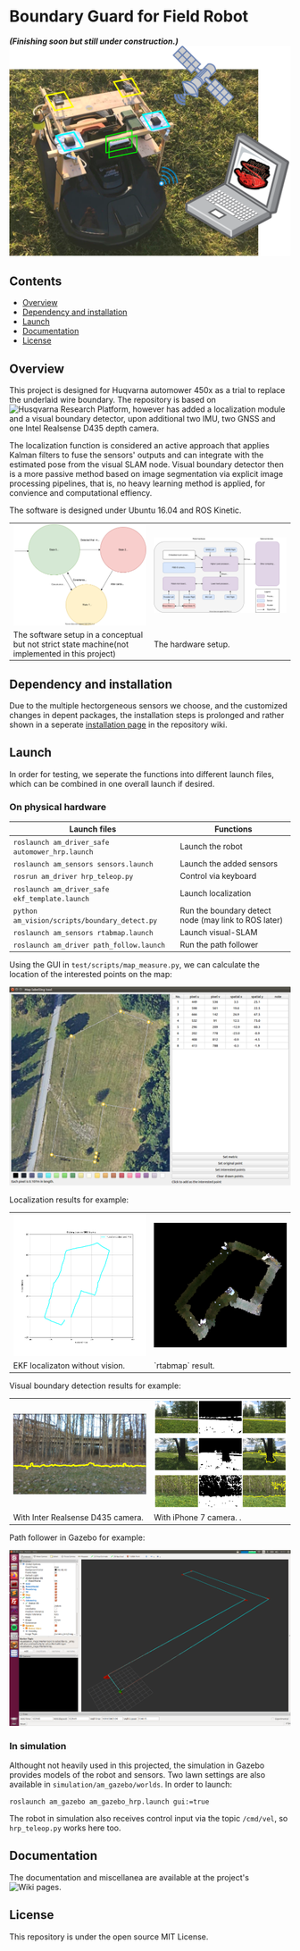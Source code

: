 Boundary Guard for Field Robot 
======
**_(Finishing soon but still under construction.)_**
![](doc/media/projectTheme2.png)

## Contents

- [Overview](#Overview)
- [Dependency and installation](#Installation)
- [Launch](#Launch)
- [Documentation](#Documentation)
- [License](#License)
<!-- - [API documentation](#API-documentation) -->
<!-- - [Read more](##Read-more) -->


## Overview
<a name="Overview"></a>

This project is designed for Huqvarna automower 450x as a trial to replace the underlaid wire boundary. The repository is based on ![Husqvarna Research Platform](https://github.com/HusqvarnaResearch/hrp), however has added a localization module and a visual boundary detector, upon additional two IMU, two GNSS and one Intel Realsense D435 depth camera. 

The localization function is considered an active approach that applies Kalman filters to fuse the sensors' outputs and can integrate with the estimated pose from the visual SLAM node. Visual boundary detector then is a more passive method based on image segmentation via explicit image processing pipelines, that is, no heavy learning method is applied, for convience and computational effiency. 

The software is designed under Ubuntu 16.04 and ROS Kinetic. 

<table>
  <tbody>
  <tr>
    <td width="50%"><img src="doc/media/states.svg"></td>
    <td width="50%"><img src="doc/media/HardwareSetup.svg"></td>
  </tr>    
  <tr>
    <td>The software setup in a conceptual but not strict state machine(not implemented in this project)</td>
    <td>The hardware setup.</td>
  </tr> 
  </tbody>
</table>




## Dependency and installation
<a name="Installation"></a>

Due to the multiple hectorgeneous sensors we choose, and the customized changes in depent packages, the installation steps is prolonged and rather shown in a seperate [installation page](https://github.com/TianzeLi/hrp_myversion/wiki/Installation) in the repository wiki. 


## Launch
<a name="Launch"></a>

In order for testing, we seperate the functions into different launch files, which can be combined in one overall launch if desired.

### On physical hardware

Launch files   | Functions
-------------- | -------
`roslaunch am_driver_safe automower_hrp.launch`	| Launch the robot
`roslaunch am_sensors sensors.launch`          	| Launch the added sensors
`rosrun am_driver hrp_teleop.py`            	| Control via keyboard
`roslaunch am_driver_safe ekf_template.launch`  | Launch localization
`python am_vision/scripts/boundary_detect.py`   | Run the boundary detect node (may link to ROS later)
`roslaunch am_sensors rtabmap.launch`           | Launch visual-SLAM
`roslaunch am_driver path_follow.launch`		| Run the path follower

Using the GUI in `test/scripts/map_measure.py`, we can calculate the location of the interested points on the map:

![](doc/media/mapGUI.png)

Localization results for example: 

<table>
  <tbody>
  <tr>
    <td width="50%"><img src="doc/media/EncoderwTwoIMUwMagwGNSSII.png"></td>
    <td width="50%"><img src="doc/media/vSLAMMapping.png"></td>
  </tr>    
  <tr>
    <td>EKF localizaton without vision.</td>
    <td>`rtabmap` result.</td>
  </tr> 
  </tbody>
</table>


Visual boundary detection results for example:

<table>
  <tbody>
  <tr>
    <td width="50%"><img src="doc/media/boundary_detect.png"></td>
    <td width="50%"><img src="doc/media/segResult.png"></td>
  </tr>    
  <tr>
    <td>With Inter Realsense D435 camera.</td>
    <td>With iPhone 7 camera.  
.</td>
  </tr> 
  </tbody>
</table>


Path follower in Gazebo for example: 

![](doc/media/path_follow_simulation.png)




### In simulation
Althought not heavily used in this projected, the simulation in Gazebo provides models of the robot and sensors. Two lawn settings are also available in `simulation/am_gazebo/worlds`. In order to launch: 
```
roslaunch am_gazebo am_gazebo_hrp.launch gui:=true
```
The robot in simulation also receives control input via the topic `/cmd/vel`, so `hrp_teleop.py` works here too.




## Documentation
<a name="Documentation"></a>

The documentation and miscellanea are available at the project's ![Wiki pages](https://github.com/TianzeLi/hrp_myversion/wiki).


## License
<a name="License"></a>

This repository is under the open source MIT License. 
